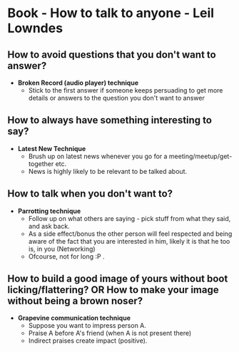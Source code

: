# Book - How to talk to anyone - Leil Lowndes
## How to avoid questions that you don't want to answer?
* **Broken Record (audio player) technique**
  * Stick to the first answer if someone keeps persuading to get more details or answers to the question you don't want to answer


## How to always have something interesting to say?
* **Latest New Technique**
    * Brush up on latest news whenever you go for a meeting/meetup/get-together etc.
    * News is highly likely to be relevant to be talked about.


## How to talk when you don't want to?
* **Parrotting technique**
    * Follow up on what others are saying - pick stuff from what they said, and ask back.
    * As a side effect/bonus the other person will feel respected and being aware of the fact that you are interested in him, likely it is that he too is, in you (Networking)
    * Ofcourse, not for long :P .


## How to build a good image of yours without boot licking/flattering? OR How to make your image without being a brown noser?
* **Grapevine communication technique**
    * Suppose you want to impress person A.
    * Praise A before A's friend (when A is not present there)
    * Indirect praises create impact (positive).